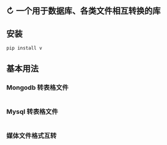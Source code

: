 ## ↻ 一个用于数据库、各类文件相互转换的库

## 安装
```shell
pip install v
```

## 基本用法

### Mongodb 转表格文件
```python

```
### Mysql 转表格文件
```python

```
### 媒体文件格式互转
```python

```